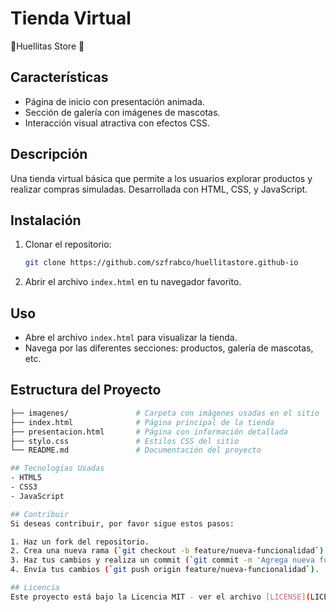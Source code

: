 # Tienda Virtual

🐾Huellitas Store 🐾

## Características

- Página de inicio con presentación animada.
- Sección de galería con imágenes de mascotas.
- Interacción visual atractiva con efectos CSS.

##  Descripción

Una tienda virtual básica que permite a los usuarios explorar productos y realizar compras simuladas. Desarrollada con HTML, CSS, y JavaScript.


## Instalación

1. Clonar el repositorio:
   ```bash
   git clone https://github.com/szfrabco/huellitastore.github-io
   ```

2. Abrir el archivo `index.html` en tu navegador favorito.

## Uso
- Abre el archivo `index.html` para visualizar la tienda.
- Navega por las diferentes secciones: productos, galería de mascotas, etc.

## Estructura del Proyecto
```bash
├── imagenes/               # Carpeta con imágenes usadas en el sitio
├── index.html              # Página principal de la tienda
├── presentacion.html       # Página con información detallada
├── stylo.css               # Estilos CSS del sitio
└── README.md               # Documentación del proyecto

## Tecnologías Usadas
- HTML5
- CSS3
- JavaScript

## Contribuir
Si deseas contribuir, por favor sigue estos pasos:

1. Haz un fork del repositorio.
2. Crea una nueva rama (`git checkout -b feature/nueva-funcionalidad`).
3. Haz tus cambios y realiza un commit (`git commit -m 'Agrega nueva funcionalidad'`).
4. Envía tus cambios (`git push origin feature/nueva-funcionalidad`).

## Licencia
Este proyecto está bajo la Licencia MIT - ver el archivo [LICENSE](LICENSE) para más detalles.

